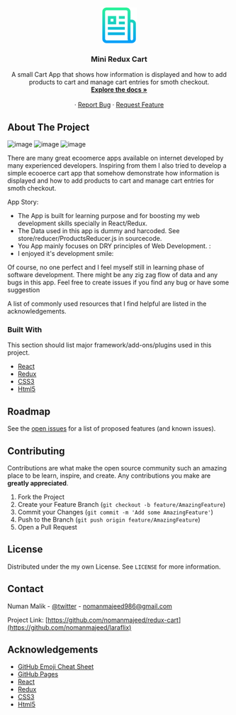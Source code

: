 <!-- PROJECT LOGO -->
<br />
<p align="center">
  <a href="https://github.com/othneildrew/Best-README-Template">
    <img src="github images/logo.png" alt="Logo" width="80" height="80">
  </a>

  <h3 align="center">Mini Redux Cart</h3>

  <p align="center">
    A small Cart App that shows how information is displayed and how to add products to cart and manage cart entries for smoth checkout.
    <br />
    <a href="https://github.com/nomanmajeed/redux-cart"><strong>Explore the docs »</strong></a>
    <br />
    <br />
    ·
    <a href="https://github.com/nomanmajeed/redux-cart/issues">Report Bug</a>
    ·
    <a href="https://github.com/nomanmajeed/redux-cart/issues">Request Feature</a>
  </p>
</p>


<!-- ABOUT THE PROJECT -->
## About The Project

<img src="github images//home.JPG" alt="image">

<img src="github images//cart.JPG" alt="image">

<img src="github images//checkout.JPG" alt="image">


There are many great ecoomerce apps available on internet developed by many experienced developers. Inspiring from them I also tried to develop a simple ecooerce cart app that somehow demonstrate  how information is displayed and how to add products to cart and manage cart entries for smoth checkout.

App Story:
* The App is built for learning purpose and for boosting my web development skills specially in React/Redux.
* The Data used in this app is dummy and harcoded. See store/reducer/ProductsReducer.js in sourcecode.
* You App mainly focuses on DRY principles of Web Development. :
* I enjoyed it's development smile:

Of course, no one perfect and I feel myself still in learning phase of software development. There might be any zig zag flow of data and any bugs in this app. Feel free to create issues if you find any bug or have some suggestion

A list of commonly used resources that I find helpful are listed in the acknowledgements.

### Built With
This section should list major framework/add-ons/plugins used in this project.
* [React](https://reactjs.org/)
* [Redux](https://redux.js.org/)
* [CSS3](https://www.w3schools.com/css/css_intro.asp)
* [Html5](https://www.w3schools.com/html/)


<!-- ROADMAP -->
## Roadmap

See the [open issues](https://github.com/nomanmajeed/redux-cart/issues) for a list of proposed features (and known issues).



<!-- CONTRIBUTING -->
## Contributing

Contributions are what make the open source community such an amazing place to be learn, inspire, and create. Any contributions you make are **greatly appreciated**.

1. Fork the Project
2. Create your Feature Branch (`git checkout -b feature/AmazingFeature`)
3. Commit your Changes (`git commit -m 'Add some AmazingFeature'`)
4. Push to the Branch (`git push origin feature/AmazingFeature`)
5. Open a Pull Request



<!-- LICENSE -->
## License

Distributed under the my own License. See `LICENSE` for more information.



<!-- CONTACT -->
## Contact

Numan Malik - [@twitter](https://twitter.com/nomanmajeed986) - nomanmajeed986@gmail.com

Project Link: [https://github.com/nomanmajeed/redux-cart](https://github.com/nomanmajeed/laraflix)



## Acknowledgements
* [GitHub Emoji Cheat Sheet](https://www.webpagefx.com/tools/emoji-cheat-sheet)
* [GitHub Pages](https://pages.github.com)
* [React](https://reactjs.org/)
* [Redux](https://redux.js.org/)
* [CSS3](https://www.w3schools.com/css/css_intro.asp)
* [Html5](https://www.w3schools.com/html/)

<!-- ACKNOWLEDGEMENTS 
## Acknowledgements
* [GitHub Emoji Cheat Sheet](https://www.webpagefx.com/tools/emoji-cheat-sheet)
* [Img Shields](https://shields.io)
* [Choose an Open Source License](https://choosealicense.com)
* [GitHub Pages](https://pages.github.com)
* [Animate.css](https://daneden.github.io/animate.css)
* [Loaders.css](https://connoratherton.com/loaders)
* [Slick Carousel](https://kenwheeler.github.io/slick)
* [Smooth Scroll](https://github.com/cferdinandi/smooth-scroll)
* [Sticky Kit](http://leafo.net/sticky-kit)
* [JVectorMap](http://jvectormap.com)
* [Font Awesome](https://fontawesome.com)
-->




<!-- MARKDOWN LINKS & IMAGES -->
<!-- https://www.markdownguide.org/basic-syntax/#reference-style-links 
[contributors-shield]: https://img.shields.io/github/contributors/othneildrew/Best-README-Template.svg?style=flat-square
[contributors-url]: https://github.com/othneildrew/Best-README-Template/graphs/contributors
[forks-shield]: https://img.shields.io/github/forks/othneildrew/Best-README-Template.svg?style=flat-square
[forks-url]: https://github.com/othneildrew/Best-README-Template/network/members
[stars-shield]: https://img.shields.io/github/stars/othneildrew/Best-README-Template.svg?style=flat-square
[stars-url]: https://github.com/othneildrew/Best-README-Template/stargazers
[issues-shield]: https://img.shields.io/github/issues/othneildrew/Best-README-Template.svg?style=flat-square
[issues-url]: https://github.com/othneildrew/Best-README-Template/issues
[license-shield]: https://img.shields.io/github/license/othneildrew/Best-README-Template.svg?style=flat-square
[license-url]: https://github.com/othneildrew/Best-README-Template/blob/master/LICENSE.txt
[linkedin-shield]: https://img.shields.io/badge/-LinkedIn-black.svg?style=flat-square&logo=linkedin&colorB=555
[linkedin-url]: https://linkedin.com/in/othneildrew
[product-screenshot]: images/screenshot.png -->
